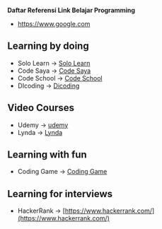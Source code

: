 **Daftar Referensi Link Belajar Programming**


- https://www.google.com 

## Learning by doing 

- Solo Learn -> [Solo Learn](https://www.sololearn.com/)
- Code Saya -> [Code Saya](https://codesaya.com/)
- Code School -> [Code School](https://www.pluralsight.com/codeschool) 
- DIcoding -> [Dicoding](dicoding.com)

## Video Courses

- Udemy -> [udemy](https://www.udemy.com/) 
- Lynda -> [Lynda](https://www.lynda.com)

## Learning with fun 

- Coding Game -> [Coding Game](https://www.codingame.com/) 

## Learning for interviews 
- HackerRank -> [https://www.hackerrank.com/](https://www.hackerrank.com/) 
